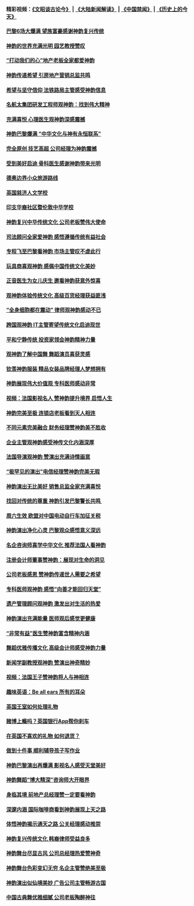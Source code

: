 #### 精彩视频：[《文昭谈古论今》](https://github.com/gfw-breaker/wenzhao/blob/master/README.md?t=01210931) | [《大陆新闻解读》](https://github.com/gfw-breaker/ntdtv-comedy/blob/master/README.md?t=01210931) | [《中国禁闻》](https://github.com/gfw-breaker/ntdtv-news/blob/master/README.md?t=01210931) | [《历史上的今天》](https://github.com/gfw-breaker/today-in-history/blob/master/README.md?t=01210931) 

#### [巴黎6场大爆满 望族富豪感谢神韵复兴传统](../pages/nsc974/n10990485.md?t=01210931) 

#### [神韵的世界充满光明  园艺教授赞叹](../pages/nsc974/n10990393.md?t=01210931) 

#### [“打动我们的心”地产老板全家都爱神韵](../pages/nsc974/n10990224.md?t=01210931) 

#### [神韵传递希望 引房地产营销总监共鸣](../pages/nsc974/n10990026.md?t=01210931) 

#### [希望与坚守信仰 法铁路局主管感受神韵信息](../pages/nsc974/n10990061.md?t=01210931) 

#### [名航太集团研发工程师观神韵：找到伟大精神](../pages/nsc974/n10989922.md?t=01210931) 

#### [充满喜悦 心理医生观神韵深感震撼](../pages/nsc974/n10990031.md?t=01210931) 

#### [神韵巴黎爆满 “中华文化与神有永恒联系”](../pages/nsc974/n10989837.md?t=01210931) 

#### [完全原创 技艺高超 公司经理为神韵震撼](../pages/nsc974/n10989954.md?t=01210931) 

#### [受到美好启迪 骨科医生感谢神韵带来光明](../pages/nsc974/n10989946.md?t=01210931) 

#### [德奥边界小众旅游路线](../pages/nsc974/n10989938.md?t=01210931) 

#### [英国慈济人文学校](../pages/nsc974/n10989797.md?t=01210931) 

#### [印支华裔社区暨伦敦中华学校](../pages/nsc974/n10989792.md?t=01210931) 

#### [神韵复兴中华传统文化 公司老板赞伟大使命](../pages/nsc974/n10989243.md?t=01210931) 

#### [司法顾问全家爱神韵 感悟遵循传统有益社会](../pages/nsc974/n10989065.md?t=01210931) 

#### [专程飞至巴黎看神韵 市场主管叹不虚此行](../pages/nsc974/n10989012.md?t=01210931) 

#### [玩具商喜观神韵 感佩中国传统文化美妙](../pages/nsc974/n10988833.md?t=01210931) 

#### [正音医生为女儿庆生 邀看神韵获意外惊喜](../pages/nsc974/n10988789.md?t=01210931) 

#### [观神韵体验传统文化 高级百货经理获益匪浅](../pages/nsc974/n10988712.md?t=01210931) 

#### [“全身细胞都在震动” 律师观神韵感动不已](../pages/nsc974/n10988620.md?t=01210931) 

#### [跨国观神韵 IT主管寄望传统文化启迪现世](../pages/nsc974/n10988586.md?t=01210931) 

#### [平和宁静传统 投资家领会神韵精神力量](../pages/nsc974/n10988579.md?t=01210931) 

#### [观神韵了解中国舞 舞蹈演员喜获灵感](../pages/nsc974/n10988424.md?t=01210931) 

#### [钦羡神韵服装 精品女装品牌经理人梦想拥有](../pages/nsc974/n10988351.md?t=01210931) 

#### [神韵展现伟大价值观 专科医师感动非常](../pages/nsc974/n10988364.md?t=01210931) 

#### [视频：法国影视名人 赞神韵提升境界 启悟人生](../pages/nsc974/n10988310.md?t=01210931) 

#### [神韵完美至极 连锁店老板看到天人相连](../pages/nsc974/n10988295.md?t=01210931) 

#### [不同元素完美融合 财务经理赞神韵美不胜收](../pages/nsc974/n10988276.md?t=01210931) 

#### [企业主管观神韵感受神传文化内涵深厚](../pages/nsc974/n10988231.md?t=01210931) 

#### [法国导演观神韵 赞演出充满诗情画意](../pages/nsc974/n10987958.md?t=01210931) 

#### [“极罕见的演出”电信经理赞神韵完美无瑕](../pages/nsc974/n10988124.md?t=01210931) 

#### [神韵演出无比美好 销售总监全家充满喜悦](../pages/nsc974/n10988115.md?t=01210931) 

#### [找回对传统的尊重 神韵引发巴黎警长共鸣 ](../pages/nsc974/n10987940.md?t=01210931) 

#### [周六生效 欧盟对中国电动自行车加征关税](../pages/nsc974/n10987637.md?t=01210931) 

#### [神韵演出净化心灵 巴黎观众感悟意义深远](../pages/nsc974/n10987067.md?t=01210931) 

#### [名企咨询师喜学中华文化 推荐法国人看神韵](../pages/nsc974/n10987002.md?t=01210931) 

#### [注册会计师董事赞神韵：展现对生命的洞见](../pages/nsc974/n10986927.md?t=01210931) 

#### [公司老板感恩 赞神韵传递世人需要之希望](../pages/nsc974/n10986858.md?t=01210931) 

#### [专科医师观神韵 感悟“向善才能回归天堂”](../pages/nsc974/n10986837.md?t=01210931) 

#### [遗产管理顾问观神韵 激发出对生活的热爱](../pages/nsc974/n10986911.md?t=01210931) 

#### [神韵演出充满能量 医师观后感觉更健康](../pages/nsc974/n10986822.md?t=01210931) 

#### [“非常有益”医生赞神韵富含精神内涵](../pages/nsc974/n10986718.md?t=01210931) 

#### [舞蹈优雅传播文化 高级会计师感受神韵力量](../pages/nsc974/n10986710.md?t=01210931) 

#### [新闻学副教授观神韵 赞演出神奇精妙](../pages/nsc974/n10986613.md?t=01210931) 

#### [视频：法国王子赞神韵将人与神相连](../pages/nsc974/n10986413.md?t=01210931) 

#### [趣味英语：Be all ears 所有的耳朵](../pages/nsc974/n10985161.md?t=01210931) 

#### [英国王室如何处理礼物](../pages/nsc974/n10985131.md?t=01210931) 

#### [赌博上瘾吗？英国银行App帮你刹车](../pages/nsc974/n10985121.md?t=01210931) 

#### [在英国不喜欢的礼物 如何退货？](../pages/nsc974/n10985110.md?t=01210931) 

#### [做到十件事 顺利辅导孩子写作业](../pages/nsc974/n10985075.md?t=01210931) 

#### [神韵巴黎演出再爆满 影视名人感受天堂美好](../pages/nsc974/n10984954.md?t=01210931) 

#### [神韵舞蹈“博大精深”咨询师大开眼界](../pages/nsc974/n10984677.md?t=01210931) 

#### [身临其境 前地产总经理赞一定要看神韵](../pages/nsc974/n10984484.md?t=01210931) 

#### [深邃内涵 国际咖啡商看到神韵展现上天之路](../pages/nsc974/n10984529.md?t=01210931) 

#### [体悟神韵揭示通天之路 公关经理感动推崇](../pages/nsc974/n10984420.md?t=01210931) 

#### [神韵复兴传统文化 韩裔律师受益良多](../pages/nsc974/n10984336.md?t=01210931) 

#### [神韵舞台尽显古风 公司总经理热爱赞神奇](../pages/nsc974/n10984129.md?t=01210931) 

#### [神韵舞台色彩变幻无穷 名企主管赞绝美至极](../pages/nsc974/n10984123.md?t=01210931) 

#### [神韵演出似仙境美妙 广告公司主管畅游古国](../pages/nsc974/n10983955.md?t=01210931) 

#### [中国古典舞优雅细腻 公司老板陶醉神往](../pages/nsc974/n10983863.md?t=01210931) 

